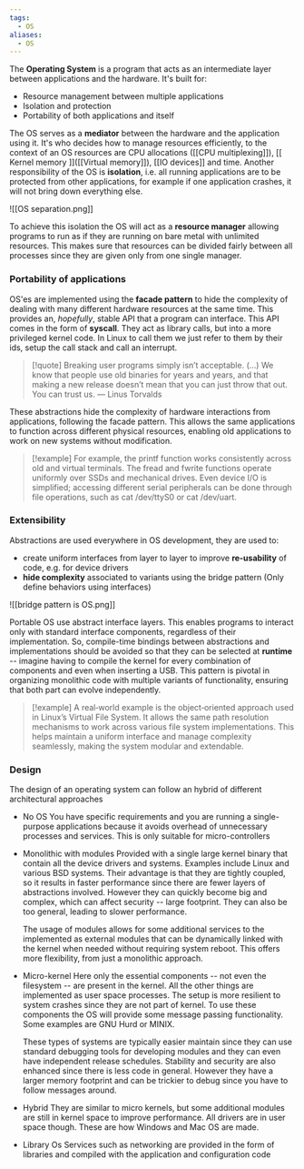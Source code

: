 ```yaml
---
tags:
  - OS
aliases:
  - OS
---
```

The **Operating System** is a program that acts as an intermediate layer between applications and the hardware. It's built for:
- Resource management between multiple applications
- Isolation and protection
- Portability of both applications and itself

The OS serves as a **mediator** between the hardware and the application using it. It's who decides how to manage resources efficiently, to the context of an OS resources are CPU allocations ([[CPU multiplexing]]), [[ Kernel memory ]]([[Virtual memory]]), [[IO devices]] and time. Another responsibility of the OS is **isolation**, i.e. all running applications are to be protected from other applications, for example if one application crashes, it will not bring down everything else.

![[OS separation.png]]

To achieve this isolation the OS will act as a **resource manager** allowing programs to run as if they are running on bare metal with unlimited resources. This makes sure that resources can be divided fairly between all processes since they are given only from one single manager. 
### Portability of applications

OS'es are implemented using the **facade pattern** to hide the complexity of dealing with many different hardware resources at the same time. This provides an, *hopefully*, stable API that a program can interface. This API comes in the form of **syscall**. They act as library calls, but into a more privileged kernel code. In Linux to call them we just refer to them by their ids, setup the call stack and call an interrupt.

>[!quote]
>Breaking user programs simply isn’t acceptable. (...) We know that people use old binaries for
>years and years, and that making a new release doesn’t mean that you can just throw that out.
>You can trust us. — Linus Torvalds

These abstractions hide the complexity of hardware interactions from applications, following the facade pattern. This allows the same applications to function across different physical resources, enabling old applications to work on new systems without modification.

>[!example]
>For example, the printf function works consistently across old and virtual terminals. The fread
and fwrite functions operate uniformly over SSDs and mechanical drives. Even device I/O is
simplified; accessing different serial peripherals can be done through file operations, such as cat
/dev/ttyS0 or cat /dev/uart.
### Extensibility

Abstractions are used everywhere in OS development, they are used to:
- create uniform interfaces from layer to layer to improve **re-usability** of code, e.g. for device drivers
- **hide complexity** associated to variants using the bridge pattern (Only define behaviors using interfaces)

![[bridge pattern is OS.png]]

Portable OS use abstract interface layers. This enables programs to interact only with standard interface components, regardless of their implementation. So, compile-time bindings between abstractions and implementations should be avoided so that they can be selected at **runtime** -- imagine having to compile the kernel for every combination of components and even when inserting a USB. This pattern is pivotal in organizing monolithic code with multiple variants of functionality, ensuring that both part can evolve independently.

>[!example]
>A real‐world example is the object‐oriented approach used in Linux’s Virtual File System. It allows the
same path resolution mechanisms to work across various file system implementations. This helps
maintain a uniform interface and manage complexity seamlessly, making the system modular and
extendable.
### Design

The design of an operating system can follow an hybrid of different architectural approaches
- No OS
	You have specific requirements and you are running a single-purpose applications because it avoids overhead of unnecessary processes and services. This is only suitable for micro-controllers
	
- Monolithic with modules
	Provided with a single large kernel binary that contain all the device drivers and systems. Examples include Linux and various BSD systems. Their advantage is that they are tightly coupled, so it results in faster performance since there are fewer layers of abstractions involved. However they can quickly become big and complex, which can affect security -- large footprint. They can also be too general, leading to slower performance.
	
	The usage of modules allows for some additional services to the implemented as external modules that can be dynamically linked with the kernel when needed without requiring system reboot. This offers more flexibility, from just a monolithic approach. 
	 
- Micro-kernel
	Here only the essential components -- not even the filesystem -- are present in the kernel. All the other things are implemented as user space processes. The setup is more resilient to system crashes since they are not part of kernel. To use these components the OS will provide some message passing functionality. Some examples are GNU Hurd or MINIX.
	
	These types of systems are typically easier maintain since they can use standard debugging tools for developing modules and they can even have independent release schedules. Stability and security are also enhanced since there is less code in general. However they have a larger memory footprint and can be trickier to debug since you have to follow messages around.
	 
- Hybrid
	They are similar to micro kernels, but some additional modules are still in kernel space to improve performance. All drivers are in user space though. These are how Windows and Mac OS are made.
	
- Library Os
	Services such as networking are provided in the form of libraries and compiled with the application and configuration code
